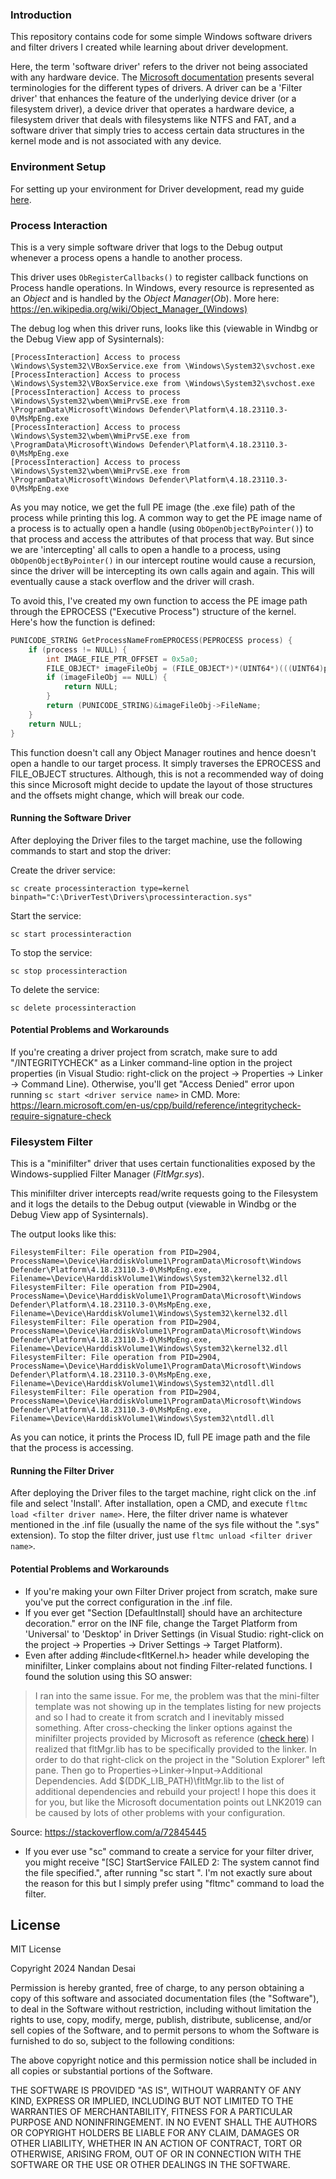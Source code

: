 ### Introduction

This repository contains code for some simple Windows software drivers and filter drivers I created while learning about driver development. 

Here, the term 'software driver' refers to the driver not being associated with any hardware device. The [Microsoft documentation](https://learn.microsoft.com/en-us/windows-hardware/drivers/gettingstarted/what-is-a-driver-) presents several terminologies for the different types of drivers. A driver can be a 'Filter driver' that enhances the feature of the underlying device driver (or a filesystem driver), a device driver that operates a hardware device, a filesystem driver that deals with filesystems like NTFS and FAT, and a software driver that simply tries to access certain data structures in the kernel mode and is not associated with any device.

### Environment Setup

For setting up your environment for Driver development, read my guide [here](/environment-setup.md).

### Process Interaction

This is a very simple software driver that logs to the Debug output whenever a process opens a handle to another process. 

This driver uses `ObRegisterCallbacks()` to register callback functions on Process handle operations. In Windows, every resource is represented as an _Object_ and is handled by the _Object Manager_(_Ob_). More here: https://en.wikipedia.org/wiki/Object_Manager_(Windows)

The debug log when this driver runs, looks like this (viewable in Windbg or the Debug View app of Sysinternals):
```
[ProcessInteraction] Access to process \Windows\System32\VBoxService.exe from \Windows\System32\svchost.exe
[ProcessInteraction] Access to process \Windows\System32\VBoxService.exe from \Windows\System32\svchost.exe
[ProcessInteraction] Access to process \Windows\System32\wbem\WmiPrvSE.exe from \ProgramData\Microsoft\Windows Defender\Platform\4.18.23110.3-0\MsMpEng.exe
[ProcessInteraction] Access to process \Windows\System32\wbem\WmiPrvSE.exe from \ProgramData\Microsoft\Windows Defender\Platform\4.18.23110.3-0\MsMpEng.exe
[ProcessInteraction] Access to process \Windows\System32\wbem\WmiPrvSE.exe from \ProgramData\Microsoft\Windows Defender\Platform\4.18.23110.3-0\MsMpEng.exe
```

As you may notice, we get the full PE image (the .exe file) path of the process while printing this log. A common way to get the PE image name of a process is to actually open a handle (using `ObOpenObjectByPointer()`) to that process and access the attributes of that process that way. But since we are 'intercepting' all calls to open a handle to a process, using `ObOpenObjectByPointer()` in our intercept routine would cause a recursion, since the driver will be intercepting its own calls again and again. This will eventually cause a stack overflow and the driver will crash.

To avoid this, I've created my own function to access the PE image path through the EPROCESS ("Executive Process") structure of the kernel. Here's how the function is defined: 
```C
PUNICODE_STRING GetProcessNameFromEPROCESS(PEPROCESS process) {
    if (process != NULL) {
        int IMAGE_FILE_PTR_OFFSET = 0x5a0;
        FILE_OBJECT* imageFileObj = (FILE_OBJECT*)*(UINT64*)(((UINT64)process) + IMAGE_FILE_PTR_OFFSET);
        if (imageFileObj == NULL) {
            return NULL;
        }
        return (PUNICODE_STRING)&imageFileObj->FileName;
    }
    return NULL;
}
```

This function doesn't call any Object Manager routines and hence doesn't open a handle to our target process. It simply traverses the EPROCESS and FILE_OBJECT structures. Although, this is not a recommended way of doing this since Microsoft might decide to update the layout of those structures and the offsets might change, which will break our code.

#### Running the Software Driver

After deploying the Driver files to the target machine, use the following commands to start and stop the driver:

Create the driver service:
```
sc create processinteraction type=kernel binpath="C:\DriverTest\Drivers\processinteraction.sys"
```

Start the service:
```
sc start processinteraction
```

To stop the service:
```
sc stop processinteraction
```

To delete the service:

```
sc delete processinteraction
```

#### Potential Problems and Workarounds

If you're creating a driver project from scratch, make sure to add "/INTEGRITYCHECK" as a Linker command-line option in the project properties (in Visual Studio: right-click on the project -> Properties -> Linker -> Command Line). Otherwise, you'll get "Access Denied" error upon running `sc start <driver service name>` in CMD. More: https://learn.microsoft.com/en-us/cpp/build/reference/integritycheck-require-signature-check




### Filesystem Filter

This is a "minifilter" driver that uses certain functionalities exposed by the Windows-supplied Filter Manager (_FltMgr.sys_).

This minifilter driver intercepts read/write requests going to the Filesystem and it logs the details to the Debug output (viewable in Windbg or the Debug View app of Sysinternals).

The output looks like this:
```
FilesystemFilter: File operation from PID=2904, ProcessName=\Device\HarddiskVolume1\ProgramData\Microsoft\Windows Defender\Platform\4.18.23110.3-0\MsMpEng.exe, Filename=\Device\HarddiskVolume1\Windows\System32\kernel32.dll
FilesystemFilter: File operation from PID=2904, ProcessName=\Device\HarddiskVolume1\ProgramData\Microsoft\Windows Defender\Platform\4.18.23110.3-0\MsMpEng.exe, Filename=\Device\HarddiskVolume1\Windows\System32\kernel32.dll
FilesystemFilter: File operation from PID=2904, ProcessName=\Device\HarddiskVolume1\ProgramData\Microsoft\Windows Defender\Platform\4.18.23110.3-0\MsMpEng.exe, Filename=\Device\HarddiskVolume1\Windows\System32\kernel32.dll
FilesystemFilter: File operation from PID=2904, ProcessName=\Device\HarddiskVolume1\ProgramData\Microsoft\Windows Defender\Platform\4.18.23110.3-0\MsMpEng.exe, Filename=\Device\HarddiskVolume1\Windows\System32\ntdll.dll
FilesystemFilter: File operation from PID=2904, ProcessName=\Device\HarddiskVolume1\ProgramData\Microsoft\Windows Defender\Platform\4.18.23110.3-0\MsMpEng.exe, Filename=\Device\HarddiskVolume1\Windows\System32\ntdll.dll
```

As you can notice, it prints the Process ID, full PE image path and the file that the process is accessing.

#### Running the Filter Driver

After deploying the Driver files to the target machine, right click on the .inf file and select 'Install'. After installation, open a CMD, and execute `fltmc load <filter driver name>`. Here, the filter driver name is whatever mentioned in the .inf file (usually the name of the sys file without the ".sys" extension). To stop the filter driver, just use `fltmc unload <filter driver name>`.

#### Potential Problems and Workarounds

- If you're making your own Filter Driver project from scratch, make sure you've put the correct configuration in the .inf file.
- If you ever get "Section [DefaultInstall] should have an architecture decoration." error on the INF file, change the Target Platform from 'Universal' to 'Desktop' in Driver Settings (in Visual Studio: right-click on the project -> Properties -> Driver Settings -> Target Platform).
- Even after adding #include<fltKernel.h> header while developing the minifilter, Linker complains about not finding Filter-related functions. I found the solution using this SO answer:

> I ran into the same issue. For me, the problem was that the
> mini-filter template was not showing up in the templates listing for
> new projects and so I had to create it from scratch and I inevitably
> missed something. After cross-checking the linker options against the
> minifilter projects provided by Microsoft as reference ([check here](https://github.com/microsoft/Windows-driver-samples/tree/main/filesys/miniFilter)) I
> realized that fltMgr.lib has to be specifically provided to the
> linker. In order to do that right-click on the project in the
> "Solution Explorer" left pane. Then go to
> Properties->Linker->Input->Additional Dependencies. Add
> $(DDK_LIB_PATH)\fltMgr.lib to the list of additional dependencies and
> rebuild your project! I hope this does it for you, but like the
> Microsoft documentation points out LNK2019 can be caused by lots of
> other problems with your configuration.

Source: https://stackoverflow.com/a/72845445

- If you ever use "sc" command to create a service for your filter driver, you might receive "[SC] StartService FAILED 2: The system cannot find the file specified.", after running "sc start <service name>". I'm not exactly sure about the reason for this but I simply prefer using "fltmc" command to load the filter.

## License

MIT License

Copyright 2024 Nandan Desai

Permission is hereby granted, free of charge, to any person obtaining a copy of this software and associated documentation files (the "Software"), to deal in the Software without restriction, including without limitation the rights to use, copy, modify, merge, publish, distribute, sublicense, and/or sell copies of the Software, and to permit persons to whom the Software is furnished to do so, subject to the following conditions:

The above copyright notice and this permission notice shall be included in all copies or substantial portions of the Software.

THE SOFTWARE IS PROVIDED "AS IS", WITHOUT WARRANTY OF ANY KIND, EXPRESS OR IMPLIED, INCLUDING BUT NOT LIMITED TO THE WARRANTIES OF MERCHANTABILITY, FITNESS FOR A PARTICULAR PURPOSE AND NONINFRINGEMENT. IN NO EVENT SHALL THE AUTHORS OR COPYRIGHT HOLDERS BE LIABLE FOR ANY CLAIM, DAMAGES OR OTHER LIABILITY, WHETHER IN AN ACTION OF CONTRACT, TORT OR OTHERWISE, ARISING FROM, OUT OF OR IN CONNECTION WITH THE SOFTWARE OR THE USE OR OTHER DEALINGS IN THE SOFTWARE.

